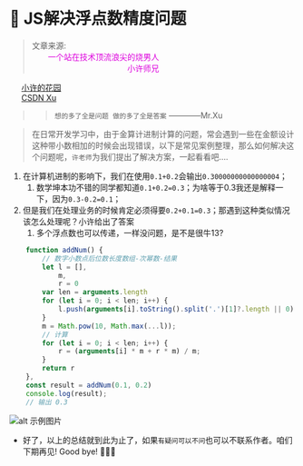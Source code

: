 # :hatching_chick: JS解决浮点数精度问题


>文章来源:<br> <font color="#dd00dd"> &ensp;&ensp;&ensp;&ensp;一个站在技术顶流浪尖的烧男人 </font><br /><font color="#dd00dd">&ensp;&ensp;&ensp;&ensp;&ensp;&ensp;&ensp;&ensp;&ensp;&ensp;&ensp;&ensp;&ensp;&ensp;&ensp;&ensp;&ensp;&ensp;&ensp;&ensp;&ensp;&ensp;&ensp;&ensp;小许师兄 </font><br />

&ensp;&ensp;&ensp;[小许的花园](https://seniorbrother.com/)<br>
&ensp;&ensp;&ensp;[CSDN Xu](https://blog.csdn.net/weixin_55176089?type=blog)


>> `想的多了全是问题 做的多了全是答案` ————Mr.Xu

>在日常开发学习中，由于金算计进制计算的问题，常会遇到一些在金额设计这种带小数相加的时候会出现错误，以下是常见案例整理，那么如何解决这个问题呢，`许老师`为我们提出了解决方案，一起看看吧....


1. 在计算机进制的影响下，我们在使用`0.1+0.2`会输出`0.30000000000000004`；
   1. 数学坤本功不错的同学都知道`0.1+0.2=0.3`；为啥等于0.3我还是解释一下，因为`0.3-0.2=0.1`；
2. 但是我们在处理业务的时候肯定必须得要`0.2+0.1=0.3`；那遇到这种类似情况该怎么处理呢？小许给出了答案
   1. 多个浮点数也可以传递，一样没问题，是不是很牛13?
   
   
```javascript
    function addNum() {
        // 数字小数点后位数长度数组-次幂数-结果
        let l = [],
            m,
            r = 0
        var len = arguments.length
        for (let i = 0; i < len; i++) {
            l.push(arguments[i].toString().split('.')[1]?.length || 0)
        }
        m = Math.pow(10, Math.max(...l));
        // 计算
        for (let i = 0; i < len; i++) {
            r = (arguments[i] * m + r * m) / m;
        }
        return r
    },
    const result = addNum(0.1, 0.2)
    console.log(result);
    // 输出 0.3
```


![alt 示例图片](/img/study/javascript/JS解决浮点数精度问题/demo.jpg)




* 好了，以上的总结就到此为止了，如果`有疑问可以不问`也可以不联系作者。咱们下期再见! Good bye! 🌸🌹🌺